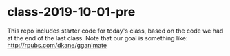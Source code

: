 # class-2019-10-01-pre

This repo includes starter code for today's class, based on the code we had at the end of the last class. Note that our goal is something like: http://rpubs.com/dkane/gganimate
